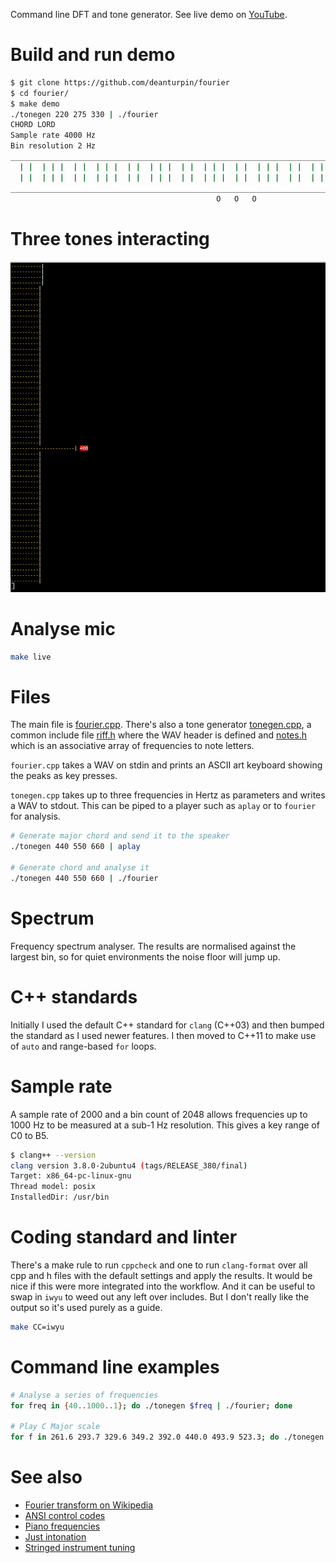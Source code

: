 Command line DFT and tone generator. See live demo on
[YouTube](https://www.youtube.com/watch?v=hwsOKpBg6zo).

# Build and run demo
```bash
$ git clone https://github.com/deanturpin/fourier
$ cd fourier/
$ make demo
./tonegen 220 275 330 | ./fourier
CHORD LORD
Sample rate 4000 Hz
Bin resolution 2 Hz
________________________________________________________________________
  | |  | | |  | |  | | |  | |  | | |  | |  | | |  | |  | | |  | |  | | |
  | |  | | |  | |  | | |  | |  | | |  | |  | | |  | |  | | |  | |  | | |
________________________________________________________________________
                                              O   O   O                 
```

# Three tones interacting
![](fourier.gif)

# Analyse mic
```bash
make live
```
# Files
The main file is [fourier.cpp](fourier.cpp). There's also a tone generator
[tonegen.cpp](tonegen.cpp), a common include file [riff.h](riff.h) where the
WAV header is defined and [notes.h](notes.h) which is an associative array of
frequencies to note letters.

```fourier.cpp``` takes a WAV on stdin and prints an ASCII art keyboard showing
the peaks as key presses.

```tonegen.cpp``` takes up to three frequencies in Hertz as parameters and
writes a WAV to stdout. This can be piped to a player such as ```aplay``` or to
```fourier``` for analysis.

```bash
# Generate major chord and send it to the speaker
./tonegen 440 550 660 | aplay

# Generate chord and analyse it
./tonegen 440 550 660 | ./fourier
```

# Spectrum
Frequency spectrum analyser. The results are normalised against the largest
bin, so for quiet environments the noise floor will jump up.

# C++ standards
Initially I used the default C++ standard for ```clang``` (C++03) and then
bumped the standard as I used newer features. I then moved to C++11 to make use
of ```auto``` and range-based ```for``` loops.

# Sample rate
A sample rate of 2000 and a bin count of 2048 allows frequencies up to 1000 Hz to be measured at a sub-1 Hz resolution. This gives a key range of C0 to B5.

```bash
$ clang++ --version
clang version 3.8.0-2ubuntu4 (tags/RELEASE_380/final)
Target: x86_64-pc-linux-gnu
Thread model: posix
InstalledDir: /usr/bin
```

# Coding standard and linter
There's a make rule to run ```cppcheck``` and one to run ```clang-format```
over all cpp and h files with the default settings and apply the results. It
would be nice if this were more integrated into the workflow. And it can be
useful to swap in ```iwyu``` to weed out any left over includes. But I don't
really like the output so it's used purely as a guide.
```bash
make CC=iwyu
```

# Command line examples
```bash
# Analyse a series of frequencies
for freq in {40..1000..1}; do ./tonegen $freq | ./fourier; done

# Play C Major scale
for f in 261.6 293.7 329.6 349.2 392.0 440.0 493.9 523.3; do ./tonegen $f | aplay -q; done
```

# See also
* [Fourier transform on Wikipedia](https://en.wikipedia.org/wiki/Fourier_transform#Example)
* [ANSI control codes](http://misc.flogisoft.com/bash/tip_colors_and_formatting)
* [Piano frequencies](https://en.wikipedia.org/wiki/Piano_key_frequencies)
* [Just intonation](https://en.wikipedia.org/wiki/Just_intonation)
* [Stringed instrument tuning](https://en.wikipedia.org/wiki/Stringed_instrument_tunings)
